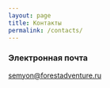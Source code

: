 ```yaml
---
layout: page
title: Контакты
permalink: /contacts/
---
```


### Электронная почта

[semyon@forestadventure.ru](mailto:semyon@forestadventure.ru)
